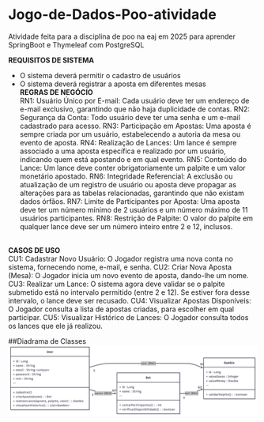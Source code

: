 # Jogo-de-Dados-Poo-atividade

Atividade feita para a disciplina de poo na eaj em 2025 para aprender SpringBoot e Thymeleaf com PostgreSQL 

**REQUISITOS DE SISTEMA**<br/>
- O sistema deverá permitir o cadastro de usuários
- O sistema deverá registrar a aposta em diferentes mesas
<br/>**REGRAS DE NEGÓCIO**<br/>
RN1: Usuário Único por E-mail: Cada usuário deve ter um endereço de e-mail exclusivo, garantindo que não haja duplicidade de contas.
RN2: Segurança da Conta: Todo usuário deve ter uma senha e um e-mail cadastrado para acesso.
RN3: Participação em Apostas: Uma aposta é sempre criada por um usuário, estabelecendo a autoria da mesa ou evento de aposta.
RN4: Realização de Lances: Um lance é sempre associado a uma aposta específica e realizado por um usuário, indicando quem está apostando e em qual evento.
RN5: Conteúdo do Lance: Um lance deve conter obrigatoriamente um palpite e um valor monetário apostado.
RN6: Integridade Referencial: A exclusão ou atualização de um registro de usuário ou aposta deve propagar as alterações para as tabelas relacionadas, garantindo que não existam dados órfãos.
RN7:	Limite de Participantes por Aposta: Uma aposta deve ter um número mínimo de 2 usuários e um número máximo de 11 usuários participantes.
RN8:	Restrição de Palpite: O valor do palpite em qualquer lance deve ser um número inteiro entre 2 e 12, inclusos.

<br/>**CASOS DE USO**<br/>
CU1:	Cadastrar Novo Usuário: O Jogador registra uma nova conta no sistema, fornecendo nome, e-mail, e senha.
CU2:	Criar Nova Aposta (Mesa):	O Jogador inicia um novo evento de aposta, dando-lhe um nome.
CU3:	Realizar um Lance:	O sistema agora deve validar se o palpite submetido está no intervalo permitido (entre 2 e 12). Se estiver fora desse intervalo, o lance deve ser recusado.
CU4:	Visualizar Apostas Disponíveis:	O Jogador consulta a lista de apostas criadas, para escolher em qual participar.
CU5:	Visualizar Histórico de Lances:	O Jogador consulta todos os lances que ele já realizou.

##Diadrama de Classes
![Diagrama de Classes](Docs/DiagramadeClasses.png)
